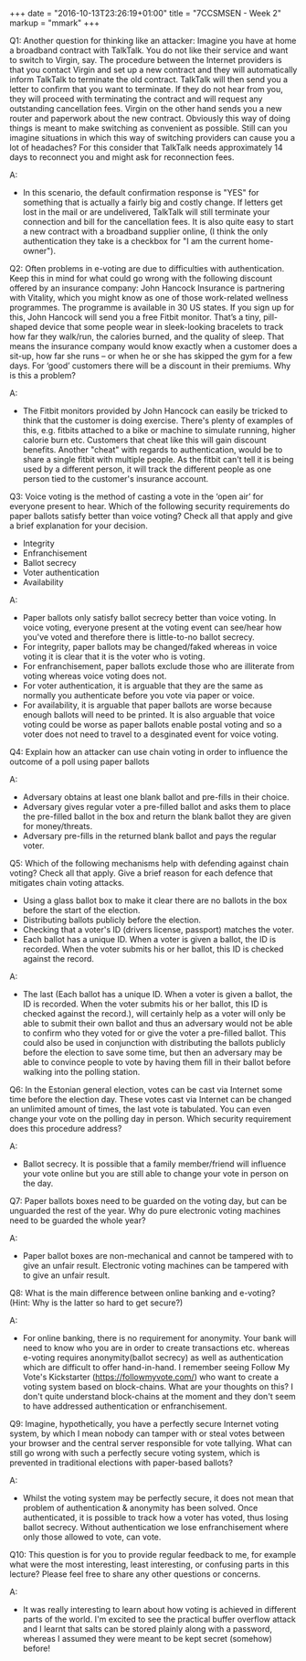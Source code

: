 +++
date = "2016-10-13T23:26:19+01:00"
title = "7CCSMSEN - Week 2"
markup = "mmark"
+++

Q1: Another question for thinking like an attacker: Imagine you have at home a broadband contract with TalkTalk. You do not like their service and want to switch to Virgin, say. The procedure between the Internet providers is that you contact Virgin and set up a new contract and they will automatically inform TalkTalk to terminate the old contract. TalkTalk will then send you a letter to confirm that you want to terminate. If they do not hear from you, they will proceed with terminating the contract and will request any outstanding cancellation fees. Virgin on the other hand sends you a new router and paperwork about the new contract. Obviously this way of doing things is meant to make switching as convenient as possible.
Still can you imagine situations in which this way of switching providers can cause you a lot of headaches? For this consider that TalkTalk needs approximately 14 days to reconnect you and might ask for reconnection fees.

A:
- In this scenario, the default confirmation response is "YES" for something that is actually a fairly big and costly change. If letters get lost in the mail or are undelivered, TalkTalk will still terminate your connection and bill for the cancellation fees. It is also quite easy to start a new contract with a broadband supplier online, (I think the only authentication they take is a checkbox for "I am the current home-owner").


Q2: Often problems in e-voting are due to difficulties with authentication. Keep this in mind for what could go wrong with the following discount offered by an insurance company: John Hancock Insurance is partnering with Vitality, which you might know as one of those work-related wellness programmes. The programme is available in 30 US states. If you sign up for this, John Hancock will send you a free Fitbit monitor. That’s a tiny, pill-shaped device that some people wear in sleek-looking bracelets to track how far they walk/run, the calories burned, and the quality of sleep. That means the insurance company would know exactly when a
customer does a sit-up, how far she runs – or when he or she has skipped the gym for a few days. For ‘good’ customers there will be a discount in their premiums. Why is this a problem?

A:
- The Fitbit monitors provided by John Hancock can easily be tricked to think that the customer is doing exercise. There's plenty of examples of this, e.g. fitbits attached to a bike or machine to simulate running, higher calorie burn etc. Customers that cheat like this will gain discount benefits. Another "cheat" with regards to authentication, would be to share a single fitbit with multiple people. As the fitbit can't tell it is being used by a different person, it will track the different people as one person tied to the customer's insurance account.


Q3: Voice voting is the method of casting a vote in the ‘open air’ for everyone present to hear. Which of the following security requirements do paper ballots satisfy better than voice voting? Check all that apply and give a brief explanation for your decision.

 - Integrity
 - Enfranchisement
 - Ballot secrecy
 - Voter authentication
 - Availability

A:
 - Paper ballots only satisfy ballot secrecy better than voice voting. In voice voting, everyone present at the voting event can see/hear how you've voted and therefore there is little-to-no ballot secrecy.
 - For integrity, paper ballots may be changed/faked whereas in voice voting it is clear that it is the voter who is voting.
 - For enfranchisement, paper ballots exclude those who are illiterate from voting whereas voice voting does not.
 - For voter authentication, it is arguable that they are the same as normally you authenticate before you vote via paper or voice.
 - For availability, it is arguable that paper ballots are worse because enough ballots will need to be printed. It is also arguable that voice voting could be worse as paper ballots enable postal voting and so a voter does not need to travel to a desginated event for voice voting.



Q4: Explain how an attacker can use chain voting in order to influence the outcome of a poll using paper ballots

A:
 - Adversary obtains at least one blank ballot and pre-fills in their choice.
 - Adversary gives regular voter a pre-filled ballot and asks them to place the pre-filled ballot in the box and return the blank ballot they are given for money/threats.
 - Adversary pre-fills in the returned blank ballot and pays the regular voter.



Q5: Which of the following mechanisms help with defending against chain voting? Check all that apply. Give a brief reason for each defence that mitigates chain voting attacks.

 - Using a glass ballot box to make it clear there are no ballots in the box before the start of the election.
 - Distributing ballots publicly before the election.
 - Checking that a voter's ID (drivers license, passport) matches the voter.
 - Each ballot has a unique ID. When a voter is given a ballot, the ID is recorded. When the voter submits his or her ballot, this ID is checked against the record.

A:

 - The last (Each ballot has a unique ID. When a voter is given a ballot, the ID is recorded. When the voter submits his or her ballot, this ID is checked against the record.), will certainly help as a voter will only be able to submit their own ballot and thus an adversary would not be able to confirm who they voted for or give the voter a pre-filled ballot. This could also be used in conjunction with distributing the ballots publicly before the election to save some time, but then an adversary may be able to convince people to vote by having them fill in their ballot before walking into the polling station.



Q6: In the Estonian general election, votes can be cast via Internet some time before the election day. These votes cast via Internet can be changed an unlimited amount of times, the last vote is tabulated. You can even change your vote on the polling day in person. Which security requirement does this procedure address?

A:
- Ballot secrecy. It is possible that a family member/friend will influence your vote online but you are still able to change your vote in person on the day.



Q7: Paper ballots boxes need to be guarded on the voting day, but can be unguarded the rest of the year. Why do pure electronic voting machines need to be guarded the whole year?

A:
 - Paper ballot boxes are non-mechanical and cannot be tampered with to give an unfair result. Electronic voting machines can be tampered with to give an unfair result.



Q8: What is the main difference between online banking and e-voting? (Hint: Why is the latter so hard to get secure?)

A:
 - For online banking, there is no requirement for anonymity. Your bank will need to know who you are in order to create transactions etc. whereas e-voting requires anonymity(ballot secrecy) as well as authentication which are difficult to offer hand-in-hand. I remember seeing Follow My Vote's Kickstarter (https://followmyvote.com/) who want to create a voting system based on block-chains. What are your thoughts on this? I don't quite understand block-chains at the moment and they don't seem to have addressed authentication or enfranchisement.



Q9: Imagine, hypothetically, you have a perfectly secure Internet voting system, by which I mean nobody can tamper with or steal votes between your browser and the central server responsible for vote tallying. What can still go wrong with such a perfectly secure voting system, which is prevented in traditional elections with paper-based ballots?

A:
- Whilst the voting system may be perfectly secure, it does not mean that problem of authentication & anonymity has been solved. Once authenticated, it is possible to track how a voter has voted, thus losing ballot secrecy. Without authentication we lose enfranchisement where only those allowed to vote, can vote.



Q10: This question is for you to provide regular feedback to me, for example what were the most interesting, least interesting, or confusing parts in this lecture? Please feel free to share any other questions or concerns.

A:
 - It was really interesting to learn about how voting is achieved in different parts of the world. I'm excited to see the practical buffer overflow attack and I learnt that salts can be stored plainly along with a password, whereas I assumed they were meant to be kept secret (somehow) before!
